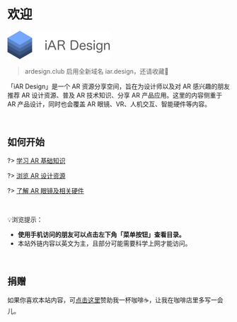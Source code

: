 # 欢迎

![](assets/logo_branding.png)

>ardesign.club 启用全新域名 iar.design，还请收藏🥳

「iAR Design」是一个 AR 资源分享空间，旨在为设计师以及对 AR 感兴趣的朋友推荐 AR 设计资源、普及 AR 技术知识、分享 AR 产品应用。这里的内容侧重于 AR 产品设计，同时也会覆盖 AR 眼镜、VR、人机交互、智能硬件等内容。

<br>

## 如何开始

?> [学习 AR 基础知识](/intro-ar)

?> [浏览 AR 设计资源](/resources) 

?> [了解 AR 眼镜及相关硬件](/devices)

<br>

💡浏览提示：
- **使用手机访问的朋友可以点击左下角「菜单按钮」查看目录。**
- 本站外链内容以英文为主，且部分可能需要科学上网才能访问。

<br>

## 捐赠
如果你喜欢本站内容，可[点击这里](/donate)赞助我一杯咖啡☕️，让我在咖啡店里多写一会儿。







